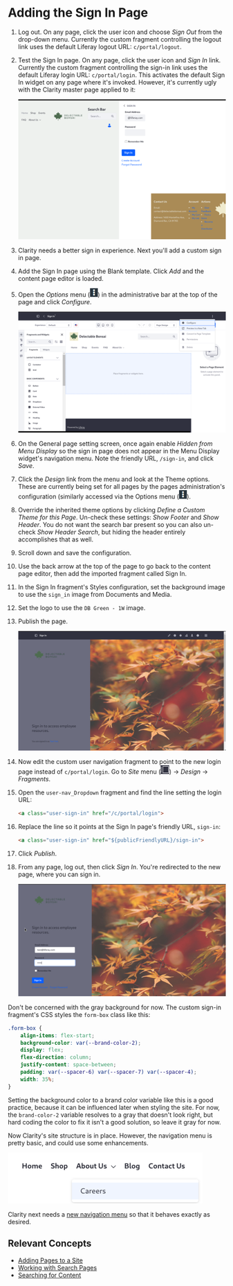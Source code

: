 # Adding the Sign In Page

<!-- copied from completing-the-site-structure.md -->
1. Log out. On any page, click the user icon and choose _Sign Out_ from the drop-down menu. Currently the custom fragment controlling the logout link uses the default Liferay logout URL: `c/portal/logout`.

1. Test the Sign In page. On any page, click the user icon and _Sign In_ link. Currently the custom fragment controlling the sign-in link uses the default Liferay login URL: `c/portal/login`. This activates the default Sign In widget on any page where it's invoked. However, it's currently ugly with the Clarity master page applied to it:

   ![The default sign in widget clashes with the master page.](./completing-the-site-structure/images/07.png)

1. Clarity needs a better sign in experience. Next you'll add a custom sign in page.

1. Add the Sign In page using the Blank template. Click _Add_ and the content page editor is loaded. 

1. Open the *Options* menu (![Options](../../images/icon-options.png)) in the administrative bar at the top of the page and click _Configure_.

   ![Configure the sign-in page.](./completing-the-site-structure/images/08.png)

1. On the General page setting screen, once again enable _Hidden from Menu Display_ so the sign in page does not appear in the Menu Display widget's navigation menu. Note the friendly URL, `/sign-in`, and click _Save_.

1. Click the _Design_ link from the menu and look at the Theme options. These are currently being set for all pages by the pages administration's configuration (similarly accessed via the Options menu (![Options](../../images/icon-options.png)). 

1. Override the inherited theme options by clicking _Define a Custom Theme for this Page_. Un-check these settings: _Show Footer_ and _Show Header_. You do not want the search bar present so you can also un-check _Show Header Search_, but hiding the header entirely accomplishes that as well.

1. Scroll down and save the configuration.

1. Use the back arrow at the top of the page to go back to the content page editor, then add the imported fragment called Sign In.

1. In the Sign In fragment's Styles configuration, set the background image to use the `sign_in` image from Documents and Media. 

1. Set the logo to use the `DB Green - 1W` image. 

1. Publish the page.

   ![The sign in page is in place.](./completing-the-site-structure/images/09.png)

1. Now edit the custom user navigation fragment to point to the new login page instead of `c/portal/login`. Go to *Site* menu (![Product Menu](../../images/icon-product-menu.png)) &rarr; *Design* &rarr; *Fragments*. 

1. Open the `user-nav_Dropdown` fragment and find the line setting the login URL:

   ```html
   <a class="user-sign-in" href="/c/portal/login">
   ```

1. Replace the line so it points at the Sign In page's friendly URL, `sign-in`:

   ```html
   <a class="user-sign-in" href="${publicFriendlyURL}/sign-in">
   ```

1. Click _Publish_.

   <!-- The change needs to be propagated to the fragment in use. Requires setting Propagate Fragment Changes Automatically in Instance Settings -> Page Fragments. Alternatively, do the manual propagation method and maybe also mention that there's a setting that can be used in testing/dev scenarios. -->

1. From any page, log out, then click _Sign In_. You're redirected to the new page, where you can sign in.

   ![Sign in using the new page.](./completing-the-site-structure/images/10.png)

Don't be concerned with the gray background for now. The custom sign-in fragment's CSS styles the `form-box` class like this:

```css
.form-box {
    align-items: flex-start;
    background-color: var(--brand-color-2);
    display: flex;
    flex-direction: column;
    justify-content: space-between;
    padding: var(--spacer-6) var(--spacer-7) var(--spacer-4);
    width: 35%;
}
```

Setting the background color to a brand color variable like this is a good practice, because it can be influenced later when styling the site. For now, the `brand-color-2` variable resolves to a gray that doesn't look right, but hard coding the color to fix it isn't a good solution, so leave it gray for now.

Now Clarity's site structure is in place. However, the navigation menu is pretty basic, and could use some enhancements. 

   ![The navigation menu is okay, but it could use some enhancements.](./completing-the-site-structure/images/05.png)

Clarity next needs a [new navigation menu](./creating-navigation-menus.md) so that it behaves exactly as desired.

## Relevant Concepts

* [Adding Pages to a Site](https://learn.liferay.com/en/w/dxp/site-building/creating-pages/adding-pages/adding-a-page-to-a-site)
* [Working with Search Pages](https://learn.liferay.com/en/w/dxp/using-search/search-pages-and-widgets/working-with-search-pages/search-pages)
* [Searching for Content](https://learn.liferay.com/en/w/dxp/using-search/getting-started/searching-for-content)
